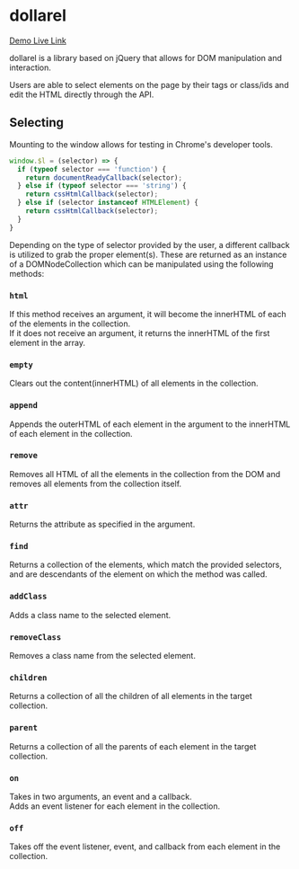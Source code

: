 # dollarel

[Demo Live Link](http://ibltsandwich.github.io/dollarel)

dollarel is a library based on jQuery that allows for DOM manipulation and interaction.

Users are able to select elements on the page by their tags or class/ids and edit the HTML directly through the API.


## Selecting
Mounting to the window allows for testing in Chrome's developer tools.
```javascript
window.$l = (selector) => {
  if (typeof selector === 'function') {
    return documentReadyCallback(selector);
  } else if (typeof selector === 'string') {
    return cssHtmlCallback(selector);
  } else if (selector instanceof HTMLElement) {
    return cssHtmlCallback(selector);
  }
}
```

Depending on the type of selector provided by the user, a different callback is utilized to grab the proper element(s).
These are returned as an instance of a DOMNodeCollection which can be manipulated using the following methods:

### ```html```
If this method receives an argument, it will become the innerHTML of each of the elements in the collection.  
If it does not receive an argument, it returns the innerHTML of the first element in the array.


### ```empty```
Clears out the content(innerHTML) of all elements in the collection.

### ```append```
Appends the outerHTML of each element in the argument to the innerHTML of each element in the collection.

### ```remove```
Removes all HTML of all the elements in the collection from the DOM and removes all elements from the collection itself.

### ```attr```
Returns the attribute as specified in the argument.

### ```find```
Returns a collection of the elements, which match the provided selectors, and are descendants of the element on which the method was called.

### ```addClass```
Adds a class name to the selected element.

### ```removeClass```
Removes a class name from the selected element.

### ```children```
Returns a collection of all the children of all elements in the target collection.

### ```parent```
Returns a collection of all the parents of each element in the target collection.

### ```on```
Takes in two arguments, an event and a callback.  
Adds an event listener for each element in the collection.

### ```off```
Takes off the event listener, event, and callback from each element in the collection.
